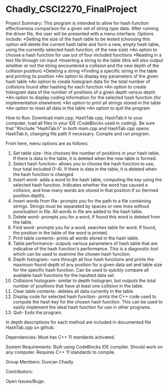 # Chadly_CSCI2270_FinalProject

Project Summary:
 This program is intended to allow for hash function effectiveness comparison for a given set of string type data. After running the driver file, the user will be presented with a menu interface. Options include:
*Setting the size of the hash table to be tested (choosing this option will delete the current hash table and form a new, empty hash table, using the currently selected hash function, of the new size)
*An option to choose a hash function for use out of four included functions
*Reading in a text file through cin input
*Inserting a string to the table (this will also output whether or not the string encountered a collision and the new depth of the collision position)
*Deleting a string
*Finding a specific string in the table and printing its position
*An option to display key parameters of the given hash table
*An option to create histogram data for the total number of collisions found after hashing for each function
*An option to create histogram data of the number of positions of a given depth versus depth
*An option to display coding information for the selected hash function (for implementation elsewhere)
*An option to print all strings stored in the table
*An option to reset all data in the table
*An option to quit the program
 
How to Run:
Download main.cpp, HashTab.cpp, HashTab.h to your computer, load all files in your IDE (CodeBlocks used in
coding). Be sure that "#include "HashTab.h" in both main.cpp and HashTab.cpp opens HashTab.h, changing file
path if necessary. Compile and run program.

From here, menu options are as follows:
1. Set table size- this chooses the number of positions in your hash table. If there is data in the table, it
 is deleted when the new table is formed.
2. Select hash function- allows you to choose the hash function to use, four total included (1-4). If there is
 data in the table, it is deleted when the hash function is changed.
3. Insert word- adds a word to the hash table, computing the key using the selected hash function.
 Indicates whether the word has caused a collision, and how many words are stored in that position if so
 (termed position depth).
4. Insert words from file- prompts you for the path to a file containing strings. Strings must be separated by
 spaces or new lines without punctuation in file. All words in file are added to the hash table.
5. Delete word- prompts you for a word, if found this word is deleted from the table.
6. Find word- prompts you for a word, searches table for word. If found, the position in the table
 of the word is printed.
7. Print table contents- prints all words stored in the hash table.
8. Table performance- outputs various parameters of hash table that are indicative of the hash function's
 performance. This is a diagnostic tool which can be used to examine the chosen hash function.
9. Depth histogram- runs through all four hash functions and prints the maximum found depth of any position
 for a given data set and table size for the specific hash function. Can be used to quickly compare all
 available hash functions for the inputted data set.
10. Collisions histogram- similar to depth histogram, but outputs the total number of positions that have
 at least one collision in the table.
11. Clear table contents- deletes all data currently in the table.
12. Display code for selected hash function- prints the C++ code used to compute the hash key for the chosen
 hash function. This can be used to easily implement the ideal hash function for use in other programs.
13. Quit- Exits the program.

In depth descriptions for each method are included in documented file HashTab.cpp on github.

Dependencies:
Must has C++ 11 standards activated.

System Requirements:
Built using CodeBlocks IDE compiler. Should work on any computer. Requires C++ 11 standards to compile.

Group Members:
Duncan Chadly

Contributors:

Open Issues/Bugs:
